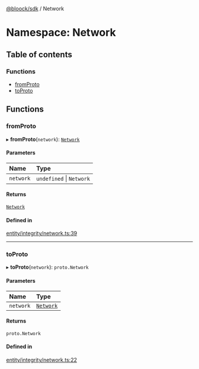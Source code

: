 [@bloock/sdk](../index.md) / Network

# Namespace: Network

## Table of contents

### Functions

- [fromProto](Network.md#fromproto)
- [toProto](Network.md#toproto)

## Functions

### fromProto

▸ **fromProto**(`network`): [`Network`](../enums/Network-1.md)

#### Parameters

| Name | Type |
| :------ | :------ |
| `network` | `undefined` \| `Network` |

#### Returns

[`Network`](../enums/Network-1.md)

#### Defined in

[entity/integrity/network.ts:39](https://github.com/bloock/bloock-sdk/blob/61770ea/languages/js/src/entity/integrity/network.ts#L39)

___

### toProto

▸ **toProto**(`network`): `proto.Network`

#### Parameters

| Name | Type |
| :------ | :------ |
| `network` | [`Network`](../enums/Network-1.md) |

#### Returns

`proto.Network`

#### Defined in

[entity/integrity/network.ts:22](https://github.com/bloock/bloock-sdk/blob/61770ea/languages/js/src/entity/integrity/network.ts#L22)
